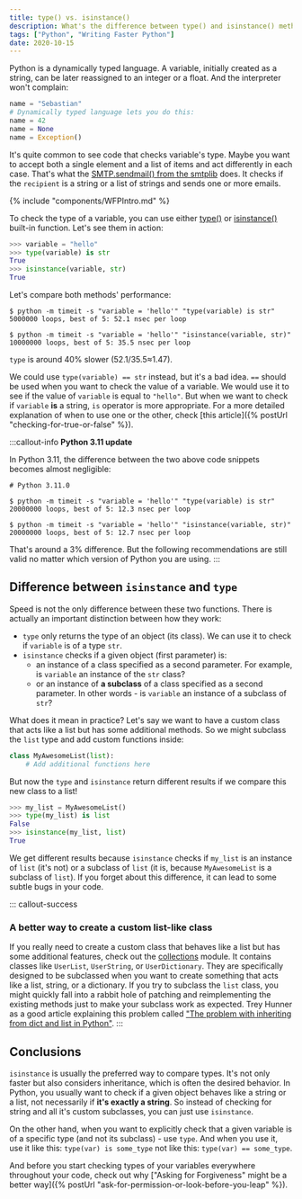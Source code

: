 ```yaml
---
title: type() vs. isinstance()
description: What's the difference between type() and isinstance() methods, and which one is better for checking the type of an object?
tags: ["Python", "Writing Faster Python"]
date: 2020-10-15
---
```


Python is a dynamically typed language. A variable, initially created as a string, can be later reassigned to an integer or a float. And the interpreter won't complain:

```python
name = "Sebastian"
# Dynamically typed language lets you do this:
name = 42
name = None
name = Exception()
```

It's quite common to see code that checks variable's type. Maybe you want to accept both a single element and a list of items and act differently in each case. That's what the [SMTP.sendmail() from the smtplib](https://docs.python.org/3/library/smtplib.html#smtplib.SMTP.sendmail) does. It checks if the `recipient` is a string or a list of strings and sends one or more emails.

{% include "components/WFPIntro.md" %}

To check the type of a variable, you can use either [type()](https://docs.python.org/3/library/functions.html#type) or [isinstance()](https://docs.python.org/3/library/functions.html#isinstance) built-in function. Let's see them in action:

```python
>>> variable = "hello"
>>> type(variable) is str
True
>>> isinstance(variable, str)
True
```

Let's compare both methods' performance:

```shell
$ python -m timeit -s "variable = 'hello'" "type(variable) is str"
5000000 loops, best of 5: 52.1 nsec per loop

$ python -m timeit -s "variable = 'hello'" "isinstance(variable, str)"
10000000 loops, best of 5: 35.5 nsec per loop
```

`type` is around 40% slower (52.1/35.5≈1.47).

We could use `type(variable) == str` instead, but it's a bad idea. `==` should be used when you want to check the value of a variable. We would use it to see if the value of `variable` is equal to `"hello"`. But when we want to check if `variable` **is** a string, `is` operator is more appropriate. For a more detailed explanation of when to use one or the other, check [this article]({% postUrl "checking-for-true-or-false" %}).

:::callout-info
**Python 3.11 update**

In Python 3.11, the difference between the two above code snippets becomes almost negligible:

```shell
# Python 3.11.0

$ python -m timeit -s "variable = 'hello'" "type(variable) is str"
20000000 loops, best of 5: 12.3 nsec per loop

$ python -m timeit -s "variable = 'hello'" "isinstance(variable, str)"
20000000 loops, best of 5: 12.7 nsec per loop
```

That's around a 3% difference. But the following recommendations are still valid no matter which version of Python you are using.
:::

## Difference between `isinstance` and `type`

Speed is not the only difference between these two functions. There is actually an important distinction between how they work:

* `type` only returns the type of an object (its class). We can use it to check if `variable` is of a type `str`.
* `isinstance` checks if a given object (first parameter) is:
  * an instance of a class specified as a second parameter. For example, is `variable` an instance of the `str` class?
  * or an instance of **a subclass** of a class specified as a second parameter. In other words - is `variable` an instance of a subclass of `str`?

What does it mean in practice? Let's say we want to have a custom class that acts like a list but has some additional methods. So we might subclass the `list` type and add custom functions inside:

```python
class MyAwesomeList(list):
    # Add additional functions here
```

But now the `type` and `isinstance` return different results if we compare this new class to a list!

```python
>>> my_list = MyAwesomeList()
>>> type(my_list) is list
False
>>> isinstance(my_list, list)
True
```

We get different results because `isinstance` checks if `my_list` is an instance of `list` (it's not) or a subclass of `list` (it is, because `MyAwesomeList` is a subclass of `list`). If you forget about this difference, it can lead to some subtle bugs in your code.

::: callout-success

### A better way to create a custom list-like class

If you really need to create a custom class that behaves like a list but has some additional features, check out the [collections](https://docs.python.org/3/library/collections.html) module. It contains classes like `UserList`, `UserString`, or `UserDictionary`. They are specifically designed to be subclassed when you want to create something that acts like a list, string, or a dictionary. If you try to subclass the `list` class, you might quickly fall into a rabbit hole of patching and reimplementing the existing methods just to make your subclass work as expected. Trey Hunner as a good article explaining this problem called ["The problem with inheriting from dict and list in Python"](https://treyhunner.com/2019/04/why-you-shouldnt-inherit-from-list-and-dict-in-python/).
:::

## Conclusions

`isinstance` is usually the preferred way to compare types. It's not only faster but also considers inheritance, which is often the desired behavior. In Python, you usually want to check if a given object behaves like a string or a list, not necessarily if **it's exactly a string**. So instead of checking for string and all it's custom subclasses, you can just use `isinstance`.

On the other hand, when you want to explicitly check that a given variable is of a specific type (and not its subclass) - use `type`. And when you use it, use it like this: `type(var) is some_type` not like this: `type(var) == some_type`.

And before you start checking types of your variables everywhere throughout your code, check out why ["Asking for Forgiveness" might be a better way]({% postUrl "ask-for-permission-or-look-before-you-leap" %}).
